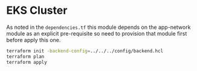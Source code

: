 # EKS Cluster

As noted in the `dependencies.tf` this module depends on the app-network module as an explicit pre-requisite so need to provision that module first before apply this one.

```bash
terraform init -backend-config=../../../config/backend.hcl
terraform plan
terraform apply
```